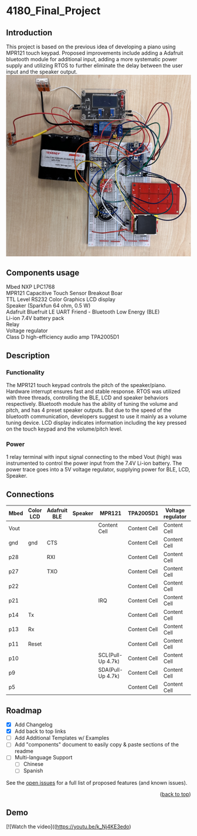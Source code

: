 # 4180_Final_Project

## Introduction

This project is based on the previous idea of developing a piano using MPR121 touch keypad. Proposed improvements include adding a Adafruit bluetooth module for additional input, adding a more systematic power supply and utilizing RTOS to further eliminate the delay between the user input and the speaker output.<br />
![alt text](https://github.com/Leo34V/4180_Final_Project/blob/main/IMG_0257.JPG?raw=true)
## Components usage

Mbed NXP LPC1768 <br />
MPR121 Capacitive Touch Sensor Breakout Boar <br />
TTL Level RS232 Color Graphics LCD display <br />
Speaker (Sparkfun 64 ohm, 0.5 W) <br />
Adafruit Bluefruit LE UART Friend - Bluetooth Low Energy (BLE) <br />
Li-ion 7.4V battery pack <br />
Relay <br />
Voltage regulator <br />
Class D high-efficiency audio amp TPA2005D1 <br />

## Description
### Functionality
The MPR121 touch keypad controls the pitch of the speaker/piano. Hardware interrupt ensures fast and stable response. RTOS was utilized with three threads, controlling the BLE, LCD and speaker behaviors respectively. Bluetooth module has the ability of tuning the volume and pitch, and has 4 preset speaker outputs. But due to the speed of the bluetooth communication, developers suggest to use it mainly as a volume tuning device. LCD display indicates information including the key pressed on the touch keypad and the volume/pitch level. 
### Power
1 relay terminal with input signal connecting to the mbed Vout (high) was instrumented to control the power input from the 7.4V Li-ion battery. The power trace goes into a 5V voltage regulator, supplying power for BLE, LCD, Speaker.

## Connections

| Mbed  | Color LCD | Adafruit BLE | Speaker | MPR121 | TPA2005D1 | Voltage regulator | Relay |
| --- | --- | ---| --- | --- | ---| --- | --- |
| Vout |   |   |   |  Content Cell  | Content Cell  | Content Cell  |
| gnd | gnd  | CTS  |   |  | Content Cell  | Content Cell  | Content Cell  |
| p28 |   | RXI  |   |   | Content Cell  | Content Cell  | Content Cell  |
| p27 |   | TXO  |   |   | Content Cell  | Content Cell  | Content Cell  |
| p22 |   |   |  |   | Content Cell  | Content Cell  | Content Cell  |
| p21 |   |   |  | IRQ | Content Cell  | Content Cell  | Content Cell  |
| p14 | Tx  |   |   |   | Content Cell  | Content Cell  | Content Cell  |
| p13 | Rx  |   |   |  | Content Cell  | Content Cell  | Content Cell  |
| p11 | Reset  |   |   |   | Content Cell  | Content Cell  | Content Cell  |
| p10 |   |   |  | SCL(Pull-Up 4.7k)  | Content Cell  | Content Cell  | Content Cell  |
| p9 |   |   |   | SDA(Pull-Up 4.7k)  | Content Cell  | Content Cell  | Content Cell  |
| p5 |   |   |   |   | Content Cell  | Content Cell  | Content Cell  |


<!-- ROADMAP -->
## Roadmap

- [x] Add Changelog
- [x] Add back to top links
- [ ] Add Additional Templates w/ Examples
- [ ] Add "components" document to easily copy & paste sections of the readme
- [ ] Multi-language Support
    - [ ] Chinese
    - [ ] Spanish

See the [open issues](https://github.com/othneildrew/Best-README-Template/issues) for a full list of proposed features (and known issues).

<p align="right">(<a href="#readme-top">back to top</a>)</p>



## Demo

[![Watch the video]((https://youtu.be/k_Nj4KE3edo)
